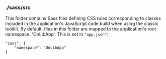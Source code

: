 ### ./sass/src

This folder contains Sass files defining CSS rules corresponding to classes
included in the application's JavaScript code build when using the classic toolkit.
By default, files in this folder are mapped to the application's root namespace, 'OnLibApp'.
This is set in `"app.json"`:

    "sass": {
        "namespace": "OnLibApp"
    }
